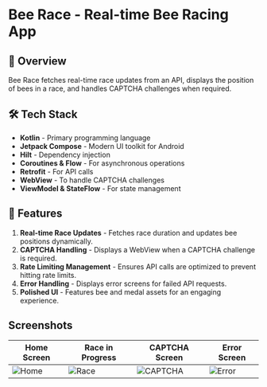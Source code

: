 # Bee Race - Real-time Bee Racing App

## 📌 Overview

Bee Race fetches real-time race updates from an API, displays the position of bees in a race, and handles CAPTCHA challenges when required.

## 🛠️ Tech Stack

- **Kotlin** - Primary programming language
- **Jetpack Compose** - Modern UI toolkit for Android
- **Hilt** - Dependency injection
- **Coroutines & Flow** - For asynchronous operations
- **Retrofit** - For API calls
- **WebView** - To handle CAPTCHA challenges
- **ViewModel & StateFlow** - For state management

## 🚀 Features

1. **Real-time Race Updates** - Fetches race duration and updates bee positions dynamically.
2. **CAPTCHA Handling** - Displays a WebView when a CAPTCHA challenge is required.
3. **Rate Limiting Management** - Ensures API calls are optimized to prevent hitting rate limits.
4. **Error Handling** - Displays error screens for failed API requests.
5. **Polished UI** - Features bee and medal assets for an engaging experience.


## Screenshots
| Home Screen | Race in Progress | CAPTCHA Screen | Error Screen |
|------------|----------------|---------------|-------------|
| ![Home](images/home.png) | ![Race](images/race.png) | ![CAPTCHA](images/captcha.png) | ![Error](images/error.png) |



